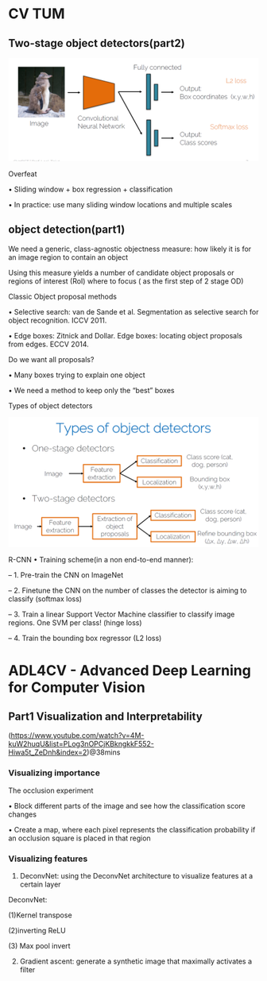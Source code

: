 


# CV TUM


## Two-stage object detectors(part2)
![img](img/Bounding%20box%20regression.PNG)



Overfeat

• Sliding window + box regression + classification

• In practice: use many sliding window locations and
multiple scales



## object detection(part1) 

We need a generic, class-agnostic objectness
measure: how likely it is for an image region to
contain an object

Using this measure yields a number of candidate
object proposals or regions of interest (RoI) where to
focus ( as the first step of 2 stage OD) 

Classic Object proposal methods

• Selective search: van de Sande et al. Segmentation
as selective search for object recognition. ICCV 2011.

• Edge boxes: Zitnick and Dollar. Edge boxes: locating
object proposals from edges. ECCV 2014.


Do we want all proposals?

• Many boxes trying to explain one object

• We need a method to keep only the “best” boxes


Types of object detectors

![img](img/Types%20of%20object%20detectors.PNG)


R-CNN
• Training scheme(in a non end-to-end manner):

– 1. Pre-train the CNN on ImageNet

– 2. Finetune the CNN on the number of classes the
detector is aiming to classify (softmax loss)

– 3. Train a linear Support Vector Machine classifier to
classify image regions. One SVM per class! (hinge loss)

– 4. Train the bounding box regressor (L2 loss)




# ADL4CV - Advanced Deep Learning for Computer Vision



## Part1 Visualization and Interpretability

(https://www.youtube.com/watch?v=4M-kuW2huqU&list=PLog3nOPCjKBkngkkF552-Hiwa5t_ZeDnh&index=2)@38mins

### Visualizing importance

The occlusion experiment

• Block different parts of the image and see how the
classification score changes

• Create a map, where each pixel represents the
classification probability if an occlusion square is
placed in that region

### Visualizing features

1. DeconvNet: using the DeconvNet architecture to
visualize features at a certain layer

DeconvNet: 

  (1)Kernel transpose
  
  (2)inverting ReLU
  
  (3) Max pool invert
  



 2. Gradient ascent: generate a synthetic image that
maximally activates a filter

